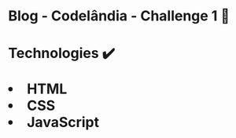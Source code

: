 <h1>Blog - Codelândia - Challenge 1 🎨<h1>

<p>Technologies ✔️</p>

<li>HTML</li>
<li>CSS</li>
<li>JavaScript</li>
